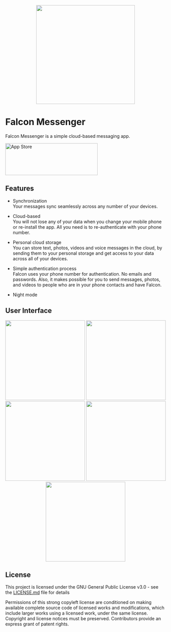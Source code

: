 
<p align="center">
 <img src="https://raw.githubusercontent.com/RMizin/PigeonMessenger/master/Pigeon-project/Assets.xcassets/roundedPigeon.imageset/roundedPigeon%402x.png" width="310"/>
</p> 



# Falcon Messenger

Falcon Messenger is a simple cloud-based messaging app.

<a target="_blank" href="https://itunes.apple.com/app/id1313765714"><img src="http://www.binpress.com/uploads/store33364/itunes-app-store-logo.png" width="290" height="100" alt="App Store" /></a>



## Features

- Synchronization<br>
Your messages sync seamlessly across any number of your devices.

- Cloud-based<br>
You will not lose any of your data when you change your mobile phone or re-install the app. All you need is to re-authenticate with your phone number.

- Personal cloud storage<br>
You can store text, photos, videos and voice messages in the cloud, by sending them to your personal storage and get access to your data across all of your devices. 

- Simple authentication process<br>
Falcon uses your phone number for authentication. No emails and passwords.
Also, it makes possible for you to send messages, photos, and videos to people who are in your phone contacts and have Falcon.

- Night mode


## User Interface
 
<p align="center">
 
 <img src="https://raw.githubusercontent.com/RMizin/FalconMessenger/master/Screenshots/WelcomeiPhoneX.png" width="250"/>
 <img src="https://raw.githubusercontent.com/RMizin/FalconMessenger/master/Screenshots/ContactsiPhoneX.png" width="250"/>
 <img src="https://raw.githubusercontent.com/RMizin/FalconMessenger/master/Screenshots/ChatsiphoneX.png" width="250"/>
 <img src="https://raw.githubusercontent.com/RMizin/FalconMessenger/master/Screenshots/ChatLogiPhoneX.png" width="250"/>
 <img src="https://raw.githubusercontent.com/RMizin/FalconMessenger/master/Screenshots/SettingsiPhoneX.jpeg" width="250"/>
 
</p> 



## License

This project is licensed under the GNU General Public License v3.0 - see the [LICENSE.md](https://github.com/RMizin/FalconMessenger/blob/master/LICENSE) file for details

Permissions of this strong copyleft license are conditioned on making available complete source code of licensed works and modifications, which include larger works using a licensed work, under the same license. Copyright and license notices must be preserved. Contributors provide an express grant of patent rights.









